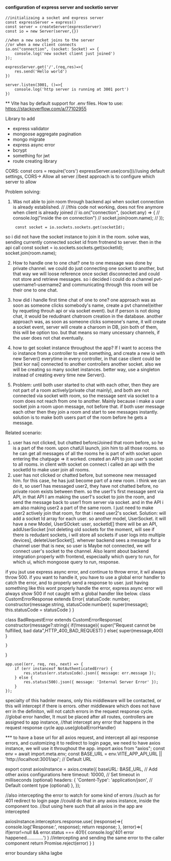 #### configuration of express server and socketio server
```
//initializaing a socket and express server
const expressServer = express()
const server = createServer(expressServer)
const io = new Server(server,{})

//when a new socket joins to the server
//or when a new client connects
io.on("connection", (socket: Socket) => {
    console.log('new socket client just joined')
});

expressServer.get('/',(req,res)=>{
    res.send('Hello world')
})

server.listen(3001, ()=>{
    console.log('http server is running at 3001 port')
})
```
**
Vite has by default support for .env files.
How to use: https://stackoverflow.com/a/77102955


Library to add
* express validator
* mongoose aggregate pagination
* mongo migrate
* express async error
* bcrypt
* something for jwt
* route creating library

CORS:
const cors = require('cors')
expressServer.use(cors())//using default settings, CORS-> Allow all server
//best approach is to configure which server to allow

Problem solving:
1. Was not able to join room through backend api when socket connection is already established. 
 // //this code not working, does not fire anymore when client is already joined
        // io.on("connection", (socket:any) => {
        //     console.log("inside the on connection")
        //     socket.join(room.name);
        // });

        const socket = io.sockets.sockets.get(socketId);
so i did not have the socket instance to join it in the room. solve was, sending currently connected socket id from 
frotnend to server. then in the api call
const socket = io.sockets.sockets.get(socketId);
socket.join(room.name);

2. How to handle one to one chat?
one to one message was done by private channel.
we could do just connecting one socket to another, but that way we will loose reference once socket disconnected
and could not store and retrieve messages. so i decided i could do a channel pvt-username1-username2
and communicating through this room will be their one to one chat.

3. how did i handle first time chat of one to one?
one approach was as soon as someone clicks somebody's name, create a pvt channel(either by requeting throuh api or via socket event). but if person is not doing chat, it would be redudnant chatroom creation in the database.
another approach was, as soon as someone clcks someone's name, it will create a socket event, server will create a charoom in DB, join both of them, this will be option too. but that means so many uncessary channels, if the user does not chat eventually.

4. how to get scoket instance throughout the app?
If I want to access the io instance from a controller to emit something, and create a new io with new Server() everytime in every controller, in that case client could be [test kor nai] connected to another controllers another socket. also we will be creating so many socket instances.
better way, use a singleton instead of creating every time new Server(). 

5. Problem:
until both user started to chat with each other, then they are not part of a room actively(private chat mainly), and both are not connected via socket with room, so the message sent via socket to a room does not reach from one to another. 
Mainly because i make a user socket join a room upon message, not before that.
if both user message each other then they join a room and start to see messages instantly.
solution is to make both users part of the room before he gets a message.

Related scenario:
1. user has not clicked, but chatted before/Joined that room before, so he is a part of the room.
upon chatUI launch, join him to all those rooms. so he can get all messages of all the rooms he is part of with socket upon entering the chatpage
=> it worked. created an API to join user's socket to all rooms. in client with socket on connect i called an api with the socketId to make user join all rooms.
2. user has not clicked or chatted before, but someone new messaged him.
for this case, he has just become part of a new room.
i think we can do it,
so user1 has messaged user2, they have not chatted before, no private room exists between them.
so the user1's first message sent via API, in that API I am making the user1's socket to join the room,
and send the message back to user1 from server via socket.
and in the API i am also making user2 a part of the same room.
I just need to make user2 actively join that room, for that i need user2's socket.
Solution: will add a socket Id array for each user. so another model, UserSocket.
it will have a new Model, UserSOcket: user, socketId[]
there will be an API, addUserSocket [not deleting old sockets for the moment, will see if there is redudant sockets, i will store all sockets if user logs into multiple devices], deleteUserSocket[].
whenver backend sees a message for a channel user that is new, so user is Maybe not connected, we will connect user's socket
to the channel.
Also learnt about backend integration properly with frontend,
especiaally which query to run, for which ui, which mongoose query to run, response.

if you jsut use express async error, and continue to throw error, it wil always throw 500.
if you want to handle it, you have to use a global error handler to catch the error, and to properly send a response to user.
just having something like this wont properly handle the error, express async error will always show 500 if not caught with a global handler like below.
class CustomErrorResponse extends Error{
    statusCode: number;
    constructor(message:string, statusCode:number){
        super(message);
        this.statusCode = statusCode
    }
}

class BadRequestError extends CustomErrorResponse{
    constructor(message?:string){
        if(!message){
            super("Request cannot be fulfilled, bad data",HTTP_400_BAD_REQUEST)
        }
        else{
            super(message,400)
        }
        
    }
}
```
app.use((err, req, res, next) => {
    if (err instanceof NotAuthenticatedError) {
        res.status(err.statusCode).json({ message: err.message });
    } else {
        res.status(500).json({ message: 'Internal Server Error' });
    }
});
```
specialty of this hadnler means, only this middleware will be contacted, or this will intercept
if there is errors. other middleware which does not have err in the definiton, will not catch errors
in the request response cycle.
//global error handler, It must be placed after all routes, controllers are assigned to app instance,
//that intercept any error that happens in the request response cycle
app.use(globalErrorHandler)

*** to have a base url for all axios request, and intercept all api response errors, and customizing it
to redirect to login page, we need to have axios instance, we will use it throughout the app.
import axios from "axios";
const env = await import.meta.env;
const BASE_URL = env.VITE_APP_API_URL || 'http://localhost:3001/api'; // Default URL

export const axiosInstance = axios.create({
    baseURL: BASE_URL,
    // Add other axios configurations here
    timeout: 10000, // Set timeout in milliseconds (optional)
    headers: {
      'Content-Type': 'application/json', // Default content type (optional)
    },
  });

  //also intercepting the error to watch for some kind of errors
  //such as for 401 redirect to login page
  //could do that in any axios instance, inside the component too.
  //but using here such that all axios in the app are intercepted

  axiosInstance.interceptors.response.use(
    (response)=>{
      console.log('Response:', response);
      return response;
    },
    (error)=>{
      if(error!=null && error.status === 401){
        console.log('401 error happened.............')
      }
      //intercepting and sending the same error to the caller component
      return Promise.reject(error)
    }
  )


  error boundary sikha lagbe